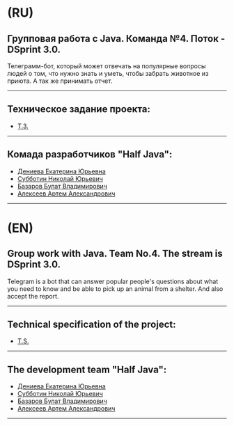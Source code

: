 # (RU)
## Групповая работа с Java. Команда №4. Поток - DSprint 3.0.

Телеграмм-бот, который может отвечать на популярные вопросы людей о том, что нужно знать и уметь, чтобы забрать животное из приюта. А так же принимать отчет.

 ------

## Техническое задание проекта:
- [Т.З.](https://skyengpublic.notion.site/4509dd17f5f840f1ba6807fe83aa9c15)

 ------

## Комада разработчиков "Half Java":

 - [Дениева Екатерина Юрьевна](https://github.com/Katy7711)
 - [Субботин Николай Юрьевич](https://github.com/nusubbotin/)
 - [Базаров Булат Владимирович](https://github.com/qwsq4)
 - [Алексеев Артем Александрович](https://github.com/ArtemA1ekseev)
 
 ------
 
 # (EN)
## Group work with Java. Team No.4. The stream is DSprint 3.0.

Telegram is a bot that can answer popular people's questions about what you need to know and be able to pick up an animal from a shelter. And also accept the report.

 ------

## Technical specification of the project:
- [T.S.](https://skyengpublic.notion.site/4509dd17f5f840f1ba6807fe83aa9c15)

 ------

## The development team "Half Java":

 - [Дениева Екатерина Юрьевна](https://github.com/Katy7711)
 - [Субботин Николай Юрьевич](https://github.com/nusubbotin/)
 - [Базаров Булат Владимирович](https://github.com/qwsq4)
 - [Алексеев Артем Александрович](https://github.com/ArtemA1ekseev)
 
 ------
